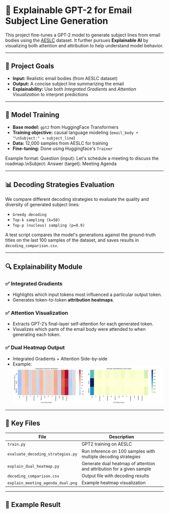 # 📧 Explainable GPT-2 for Email Subject Line Generation

This project fine-tunes a GPT-2 model to generate subject lines from email bodies using the [AESLC](https://huggingface.co/datasets/Yale-LILY/aeslc) dataset. It further pursues **Explainable AI** by visualizing both attention and attribution to help understand model behavior.

---

## 🚀 Project Goals

- **Input:** Realistic email bodies (from AESLC dataset)
- **Output:** A concise subject line summarizing the email
- **Explainability:** Use both *Integrated Gradients* and *Attention Visualization* to interpret predictions

---

## 🧠 Model Training

- **Base model:** `gpt2` from HuggingFace Transformers
- **Training objective:** causal language modeling (`email_body + "\nSubject:" → subject_line`)
- **Data:** 12,000 samples from AESLC for training
- **Fine-tuning:** Done using Huggingface's `Trainer`

Example format:
Question (input): Let's schedule a meeting to discuss the roadmap.\nSubject:
Answer (target): Meeting Agenda


---

## 📊 Decoding Strategies Evaluation

We compare different decoding strategies to evaluate the quality and diversity of generated subject lines:

- `Greedy decoding`
- `Top-k sampling (k=50)`
- `Top-p (nucleus) sampling (p=0.9)`

A test script compares the model's generations against the ground-truth titles on the last 100 samples of the dataset, and saves results in `decoding_comparison.csv`.

---

## 🔍 Explainability Module

### ✅ Integrated Gradients

- Highlights which input tokens most influenced a particular output token.
- Generates token-to-token **attribution heatmaps**.

### ✅ Attention Visualization

- Extracts GPT-2’s final-layer self-attention for each generated token.
- Visualizes which parts of the email body were attended to when generating each token.

### ✅ Dual Heatmap Output

- Integrated Gradients + Attention Side-by-side
- Example:
  ![example](explain_meeting_agenda_dual.png)

---

## 📁 Key Files

| File | Description |
|------|-------------|
| `train.py` | GPT2 training on AESLC |
| `evaluate_decoding_strategies.py` | Run inference on 100 samples with multiple decoding strategies |
| `explain_dual_heatmap.py` | Generate dual heatmap of attention and attribution for a given sample |
| `decoding_comparison.csv` | Output file with decoding results |
| `explain_meeting_agenda_dual.png` | Example heatmap visualization |

---

## 🧪 Example Result

